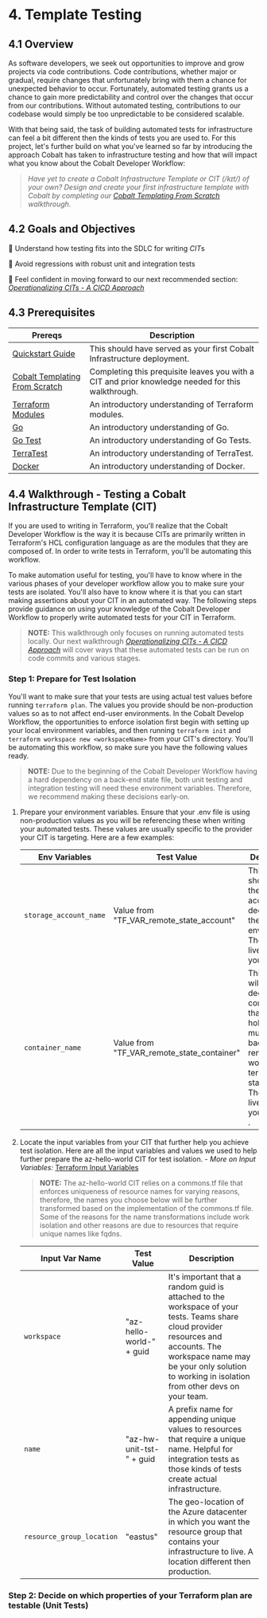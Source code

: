 # 4. Template Testing

## 4.1 Overview

As software developers, we seek out opportunities to improve and grow projects via code contributions. Code contributions, whether major or gradual, require changes that unfortunately bring with them a chance for unexpected behavior to occur. Fortunately, automated testing grants us a chance to gain more predictability and control over the changes that occur from our contributions. Without automated testing, contributions to our codebase would simply be too unpredictable to be considered scalable.

With that being said, the task of building automated tests for infrastructure can feel a bit different then the kinds of tests you are used to. For this project, let's further build on what you've learned so far by introducing the approach Cobalt has taken to infrastructure testing and how that will impact what you know about the Cobalt Developer Workflow:

> *Have yet to create a Cobalt Infrastructure Template or CIT (/kɪt/) of your own? Design and create your first infrastructure template with Cobalt by completing our [Cobalt Templating From Scratch](./3_NEW_TEMPLATE.md) walkthrough.*

## 4.2 Goals and Objectives

🔲 Understand how testing fits into the SDLC for writing *CIT*s

🔲 Avoid regressions with robust unit and integration tests

🔲 Feel confident in moving forward to our next recommended section: *[Operationalizing CITs - A CICD Approach](./5_OPERATIONALIZE_TEMPLATE.md)*

## 4.3 Prerequisites

| Prereqs | Description |
|----------|--------------|
| [Quickstart Guide](./2_QUICK_START_GUIDE.md) | This should have served as your first Cobalt Infrastructure deployment. |
| [Cobalt Templating From Scratch](./3_NEW_TEMPLATE.md) | Completing this prequisite leaves you with a CIT and prior knowledge needed for this walkthrough. |
| [Terraform Modules](https://www.terraform.io/docs/configuration/modules.html) | An introductory understanding of Terraform modules.|
| [Go](Golang) | An introductory understanding of Go. |
| [Go Test](Golang) | An introductory understanding of Go Tests. |
| [TerraTest](Gruntworks) | An introductory understanding of TerraTest. |
| [Docker](Docker.io) | An introductory understanding of Docker. |

## 4.4 Walkthrough - Testing a Cobalt Infrastructure Template (CIT)

If you are used to writing in Terraform, you'll realize that the Cobalt Developer Workflow is the way it is because CITs are primarily written in Terraform's HCL configuration language as are the modules that they are composed of. In order to write tests in Terraform, you'll be automating this workflow.

To make automation useful for testing, you'll have to know where in the various phases of your developer workflow allow you to make sure your tests are isolated. You'll also have to know where it is that you can start making assertions about your CIT in an automated way. The following steps provide guidance on using your knowledge of the Cobalt Developer Workflow to properly write automated tests for your CIT in Terraform.

> **NOTE:** This walkthrough only focuses on running automated tests locally. Our next walkthrough *[Operationalizing CITs - A CICD Approach](./5_OPERATIONALIZE_TEMPLATE.md)* will cover ways that these automated tests can be run on code commits and various stages.

### **Step 1:** Prepare for Test Isolation

You'll want to make sure that your tests are using actual test values before running `terraform plan`. The values you provide should be non-production values so as to not affect end-user environments. In the Cobalt Develop Workflow, the opportunities to enforce isolation first begin with setting up your local environment variables, and then running `terraform init` and `terraform workspace new <workspaceName>` from your CIT's directory. You'll be automating this workflow, so make sure you have the following values ready.

> **NOTE:** Due to the beginning of the Cobalt Developer Workflow having a hard dependency on a back-end state file, both unit testing and integration testing will need these environment variables. Therefore, we recommend making these decisions early-on.

1. Prepare your environment variables. Ensure that your .env file is using non-production values as you will be referencing these when writing your automated tests. These values are usually specific to the provider your CIT is targeting. Here are a few examples:

    | Env Variables | Test Value | Description |
    |--------|----------|-----------|
    | `storage_account_name`  | Value from "TF_VAR_remote_state_account" | This value should be the storage account dedicated to the dev environment. The value lives within your .env file |
    | `container_name`  | Value from "TF_VAR_remote_state_container" | This value will be the dedicated container that will holder multiple backend remote workspace terraform state files. The value lives within your .env file . |

2. Locate the input variables from your CIT that further help you achieve test isolation. Here are all the input variables and values we used to help further prepare the az-hello-world CIT for test isolation. - *More on Input Variables:* [Terraform Input Variables](https://www.terraform.io/docs/configuration/variables.html)

    > **NOTE:** The az-hello-world CIT relies on a commons.tf file that enforces uniqueness of resource names for varying reasons, therefore, the names you choose below will be further transformed based on the implementation of the commons.tf file. Some of the reasons for the name transformations include work isolation and other reasons are due to resources that require unique names like fqdns.

    | Input Var Name | Test Value | Description |
    |--------|----------|-----------|
    | `workspace` | "az-hello-world-" + guid | It's important that a random guid is attached to the workspace of your tests. Teams share cloud provider resources and accounts. The workspace name may be your only solution to working in isolation from other devs on your team. |
    |  `name`  | "az-hw-unit-tst-" + guid | A prefix name for appending unique values to resources that require a unique name. Helpful for integration tests as those kinds of tests create actual infrastructure.|
    | `resource_group_location`  | "eastus" | The geo-location of the Azure datacenter in which you want the resource group that contains your infrastructure to live. A location different then production. |

### **Step 2:** Decide on which properties of your Terraform plan are testable (Unit Tests)

